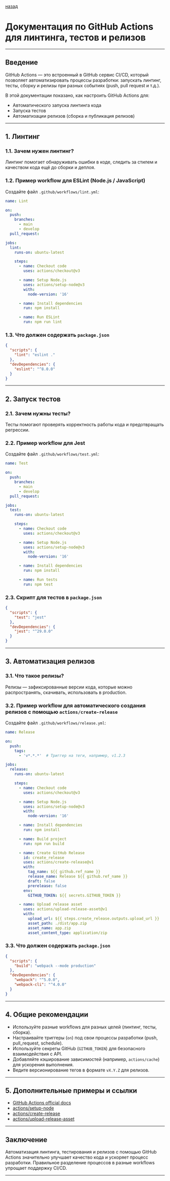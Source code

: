 

[назад](../Support_and_Development.md)



# Документация по GitHub Actions для линтинга, тестов и релизов

---

## Введение

GitHub Actions — это встроенный в GitHub сервис CI/CD, который позволяет автоматизировать процессы разработки: запускать линтинг, тесты, сборку и релизы при разных событиях (push, pull request и т.д.).

В этой документации показано, как настроить GitHub Actions для:

- Автоматического запуска линтинга кода
- Запуска тестов
- Автоматизации релизов (сборка и публикация релизов)

---

## 1. Линтинг

### 1.1. Зачем нужен линтинг?

Линтинг помогает обнаруживать ошибки в коде, следить за стилем и качеством кода ещё до сборки и деплоя.

### 1.2. Пример workflow для ESLint (Node.js / JavaScript)

Создайте файл `.github/workflows/lint.yml`:

```yaml
name: Lint

on:
  push:
    branches:
      - main
      - develop
  pull_request:

jobs:
  lint:
    runs-on: ubuntu-latest

    steps:
      - name: Checkout code
        uses: actions/checkout@v3

      - name: Setup Node.js
        uses: actions/setup-node@v3
        with:
          node-version: '16'

      - name: Install dependencies
        run: npm install

      - name: Run ESLint
        run: npm run lint
````

### 1.3. Что должен содержать `package.json`

```json
{
  "scripts": {
    "lint": "eslint ."
  },
  "devDependencies": {
    "eslint": "^8.0.0"
  }
}
```

---

## 2. Запуск тестов

### 2.1. Зачем нужны тесты?

Тесты помогают проверять корректность работы кода и предотвращать регрессии.

### 2.2. Пример workflow для Jest

Создайте файл `.github/workflows/test.yml`:

```yaml
name: Test

on:
  push:
    branches:
      - main
      - develop
  pull_request:

jobs:
  test:
    runs-on: ubuntu-latest

    steps:
      - name: Checkout code
        uses: actions/checkout@v3

      - name: Setup Node.js
        uses: actions/setup-node@v3
        with:
          node-version: '16'

      - name: Install dependencies
        run: npm install

      - name: Run tests
        run: npm test
```

### 2.3. Скрипт для тестов в `package.json`

```json
{
  "scripts": {
    "test": "jest"
  },
  "devDependencies": {
    "jest": "^29.0.0"
  }
}
```

---

## 3. Автоматизация релизов

### 3.1. Что такое релизы?

Релизы — зафиксированные версии кода, которые можно распространять, скачивать, использовать в production.

### 3.2. Пример workflow для автоматического создания релизов с помощью `actions/create-release`

Создайте файл `.github/workflows/release.yml`:

```yaml
name: Release

on:
  push:
    tags:
      - 'v*.*.*'  # Триггер на теги, например, v1.2.3

jobs:
  release:
    runs-on: ubuntu-latest

    steps:
      - name: Checkout code
        uses: actions/checkout@v3

      - name: Setup Node.js
        uses: actions/setup-node@v3
        with:
          node-version: '16'

      - name: Install dependencies
        run: npm install

      - name: Build project
        run: npm run build

      - name: Create GitHub Release
        id: create_release
        uses: actions/create-release@v1
        with:
          tag_name: ${{ github.ref_name }}
          release_name: Release ${{ github.ref_name }}
          draft: false
          prerelease: false
        env:
          GITHUB_TOKEN: ${{ secrets.GITHUB_TOKEN }}

      - name: Upload release asset
        uses: actions/upload-release-asset@v1
        with:
          upload_url: ${{ steps.create_release.outputs.upload_url }}
          asset_path: ./dist/app.zip
          asset_name: app.zip
          asset_content_type: application/zip
```

### 3.3. Что должен содержать `package.json`

```json
{
  "scripts": {
    "build": "webpack --mode production"
  },
  "devDependencies": {
    "webpack": "^5.0.0",
    "webpack-cli": "^4.0.0"
  }
}
```

---

## 4. Общие рекомендации

* Используйте разные workflows для разных целей (линтинг, тесты, сборка).
* Настраивайте триггеры (`on`) под свои процессы разработки (push, pull\_request, schedule).
* Используйте секреты GitHub (`GITHUB_TOKEN`) для безопасного взаимодействия с API.
* Добавляйте кэширование зависимостей (например, `actions/cache`) для ускорения выполнения.
* Ведите версионирование тегов в формате `vX.Y.Z` для релизов.

---

## 5. Дополнительные примеры и ссылки

* [GitHub Actions official docs](https://docs.github.com/en/actions)
* [actions/setup-node](https://github.com/actions/setup-node)
* [actions/create-release](https://github.com/actions/create-release)
* [actions/upload-release-asset](https://github.com/actions/upload-release-asset)

---

## Заключение

Автоматизация линтинга, тестирования и релизов с помощью GitHub Actions значительно улучшает качество кода и ускоряет процесс разработки. Правильное разделение процессов в разные workflows упрощает поддержку CI/CD.

---
